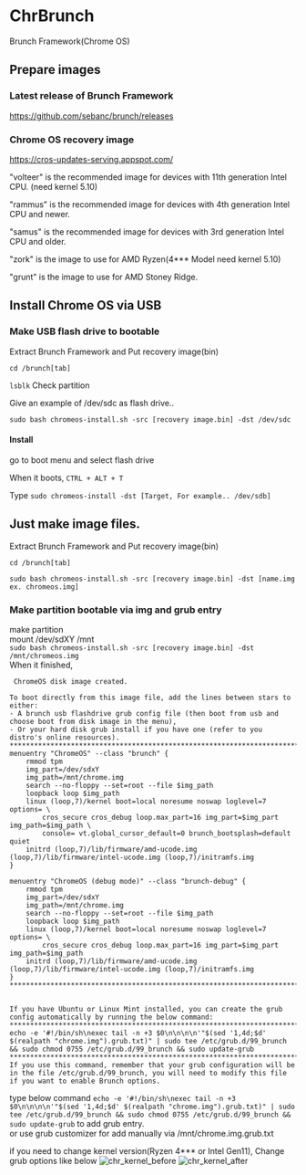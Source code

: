 # ChrBrunch
Brunch Framework(Chrome OS)

## Prepare images
### Latest release of Brunch Framework
https://github.com/sebanc/brunch/releases  

### Chrome OS recovery image
https://cros-updates-serving.appspot.com/

"volteer" is the recommended image for devices with 11th generation Intel CPU. (need kernel 5.10)

"rammus" is the recommended image for devices with 4th generation Intel CPU and newer.

"samus" is the recommended image for devices with 3rd generation Intel CPU and older.

"zork" is the image to use for AMD Ryzen(4*** Model need kernel 5.10)

"grunt" is the image to use for AMD Stoney Ridge.

## Install Chrome OS via USB
### Make USB flash drive to bootable
Extract Brunch Framework and Put recovery image(bin)

`cd /brunch[tab]`   

`lsblk` Check partition

Give an example of /dev/sdc as flash drive..

`sudo bash chromeos-install.sh -src [recovery image.bin] -dst /dev/sdc`   

#### Install
go to boot menu and select flash drive

When it boots, `CTRL + ALT + T`   

Type `sudo chromeos-install -dst [Target, For example.. /dev/sdb]`   

## Just make image files.
Extract Brunch Framework and Put recovery image(bin)

`cd /brunch[tab]`   

`sudo bash chromeos-install.sh -src [recovery image.bin] -dst [name.img ex. chromeos.img]`   

### Make partition bootable via img and grub entry
make partition   
mount /dev/sdXY /mnt    
`sudo bash chromeos-install.sh -src [recovery image.bin] -dst /mnt/chromeos.img`   
When it finished,
```
 ChromeOS disk image created.

To boot directly from this image file, add the lines between stars to either:
- A brunch usb flashdrive grub config file (then boot from usb and choose boot from disk image in the menu),
- Or your hard disk grub install if you have one (refer to you distro's online resources).
********************************************************************************
menuentry "ChromeOS" --class "brunch" {
	rmmod tpm
	img_part=/dev/sdxY
	img_path=/mnt/chrome.img
	search --no-floppy --set=root --file $img_path
	loopback loop $img_path
	linux (loop,7)/kernel boot=local noresume noswap loglevel=7 options= \
		cros_secure cros_debug loop.max_part=16 img_part=$img_part img_path=$img_path \
		console= vt.global_cursor_default=0 brunch_bootsplash=default quiet
	initrd (loop,7)/lib/firmware/amd-ucode.img (loop,7)/lib/firmware/intel-ucode.img (loop,7)/initramfs.img
}

menuentry "ChromeOS (debug mode)" --class "brunch-debug" {
	rmmod tpm
	img_part=/dev/sdxY
	img_path=/mnt/chrome.img
	search --no-floppy --set=root --file $img_path
	loopback loop $img_path
	linux (loop,7)/kernel boot=local noresume noswap loglevel=7 options= \
		cros_secure cros_debug loop.max_part=16 img_part=$img_part img_path=$img_path
	initrd (loop,7)/lib/firmware/amd-ucode.img (loop,7)/lib/firmware/intel-ucode.img (loop,7)/initramfs.img
}
********************************************************************************


If you have Ubuntu or Linux Mint installed, you can create the grub config automatically by running the below command:
********************************************************************************
echo -e '#!/bin/sh\nexec tail -n +3 $0\n\n\n\n'"$(sed '1,4d;$d' $(realpath "chrome.img").grub.txt)" | sudo tee /etc/grub.d/99_brunch && sudo chmod 0755 /etc/grub.d/99_brunch && sudo update-grub
********************************************************************************
If you use this command, remember that your grub configuration will be in the file /etc/grub.d/99_brunch, you will need to modify this file if you want to enable Brunch options.

```

type below command `echo -e '#!/bin/sh\nexec tail -n +3 $0\n\n\n\n'"$(sed '1,4d;$d' $(realpath "chrome.img").grub.txt)" | sudo tee /etc/grub.d/99_brunch && sudo chmod 0755 /etc/grub.d/99_brunch && sudo update-grub` to add grub entry.    
or use grub customizer for add manually via /mnt/chrome.img.grub.txt


if you need to change kernel version(Ryzen 4*** or Intel Gen11), Change grub options like below
![chr_kernel_before](https://user-images.githubusercontent.com/42508318/123405260-9a204d00-d5e4-11eb-9613-f21405fd0bf2.png)
![chr_kernel_after](https://user-images.githubusercontent.com/42508318/123405275-9db3d400-d5e4-11eb-81b2-7be01621360d.png)
